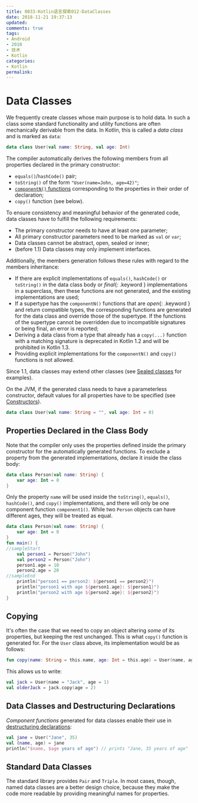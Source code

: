 ```yaml
---
title: 0033-Kotlin语言探索012-DataClasses
date: 2018-11-21 19:37:13
updated:
comments: true
tags: 
- Android 
- 2018 
- 技术
- Kotlin
categories:	
- Kotlin
permalink:
---
```


# Data Classes

We frequently create classes whose main purpose is to hold data.
In such a class some standard functionality and utility functions are often mechanically
derivable from the data. In Kotlin, this is called a _data class_ and is marked as `data`:



```kotlin
data class User(val name: String, val age: Int)
```



The compiler automatically derives the following members from all properties declared in the primary constructor:
  
  * `equals()`/`hashCode()` pair;
  * `toString()` of the form `"User(name=John, age=42)"`;
  * [`componentN()` functions](multi-declarations.html) corresponding to the properties in their order of declaration;
  * `copy()` function (see below).

To ensure consistency and meaningful behavior of the generated code, data classes have to fulfill the following requirements:

  * The primary constructor needs to have at least one parameter;
  * All primary constructor parameters need to be marked as `val` or `var`;
  * Data classes cannot be abstract, open, sealed or inner;
  * (before 1.1) Data classes may only implement interfaces.
  
Additionally, the members generation follows these rules with regard to the members inheritance:

* If there are explicit implementations of `equals()`, `hashCode()` or `toString()` in the data class body or 
*final*{: .keyword } implementations in a superclass, then these functions are not generated, and the existing 
implementations are used;
* If a supertype has the `componentN()` functions that are *open*{: .keyword } and return compatible types, the 
corresponding functions are generated for the data class and override those of the supertype. If the functions of the 
supertype cannot be overridden due to incompatible signatures or being final, an error is reported; 
* Deriving a data class from a type that already has a `copy(...)` function with a matching signature is deprecated in 
Kotlin 1.2 and will be prohibited in Kotlin 1.3.
* Providing explicit implementations for the `componentN()` and `copy()` functions is not allowed.
  
Since 1.1, data classes may extend other classes (see [Sealed classes](sealed-classes.html) for examples).

On the JVM, if the generated class needs to have a parameterless constructor, default values for all properties have to be specified
(see [Constructors](classes.html#constructors)).



```kotlin
data class User(val name: String = "", val age: Int = 0)
```



## Properties Declared in the Class Body

Note that the compiler only uses the properties defined inside the primary constructor for the automatically generated functions. To exclude a property from the generated implementations, declare it inside the class body:



```kotlin
data class Person(val name: String) {
    var age: Int = 0
}
```



Only the property `name` will be used inside the `toString()`, `equals()`, `hashCode()`, and `copy()` implementations, and there will only be one component function `component1()`. While two `Person` objects can have different ages, they will be treated as equal.



```kotlin
data class Person(val name: String) {
    var age: Int = 0
}
fun main() {
//sampleStart
    val person1 = Person("John")
    val person2 = Person("John")
    person1.age = 10
    person2.age = 20
//sampleEnd
    println("person1 == person2: ${person1 == person2}")
    println("person1 with age ${person1.age}: ${person1}")
    println("person2 with age ${person2.age}: ${person2}")
}
```



## Copying
  
It's often the case that we need to copy an object altering _some_ of its properties, but keeping the rest unchanged. 
This is what `copy()` function is generated for. For the `User` class above, its implementation would be as follows:



```kotlin
fun copy(name: String = this.name, age: Int = this.age) = User(name, age)     
```



This allows us to write:



```kotlin
val jack = User(name = "Jack", age = 1)
val olderJack = jack.copy(age = 2)
```



## Data Classes and Destructuring Declarations

_Component functions_ generated for data classes enable their use in [destructuring declarations](multi-declarations.html):



```kotlin
val jane = User("Jane", 35) 
val (name, age) = jane
println("$name, $age years of age") // prints "Jane, 35 years of age"
```



## Standard Data Classes

The standard library provides `Pair` and `Triple`. In most cases, though, named data classes are a better design choice, 
because they make the code more readable by providing meaningful names for properties.
